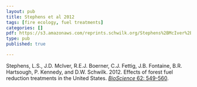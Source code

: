 ```yaml
---
layout: pub
title: Stephens et al 2012
tags: [fire ecology, fuel treatments]
categories: []
pdf: https://s3.amazonaws.com/reprints.schwilk.org/Stephens%2BMcIver%2Betal-2012_SurrogatesBioSci_5-12.pdf
type: pub
published: true

---
```


Stephens, L.S., J.D. McIver, R.E.J. Boerner, C.J. Fettig, J.B. Fontaine, B.R. Hartsough, P. Kennedy, and D.W. Schwilk. 2012. Effects of forest fuel reduction treatments in the United States. [*BioScience* 62: 549-560](http://bioscience.oxfordjournals.org/content/62/6/549).

